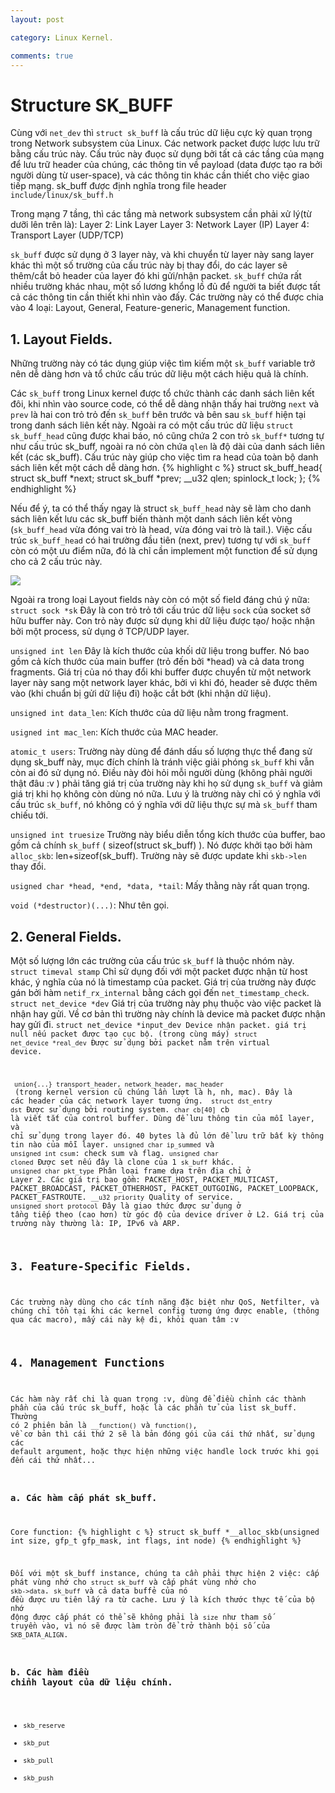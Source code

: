 ```yaml
---
layout: post

category: Linux Kernel.

comments: true
---
```


# Structure SK_BUFF

Cùng với <code>net_dev</code> thì <code>struct sk_buff</code> là cấu trúc dữ liệu cực kỳ quan trọng trong Network subsystem của Linux. Các network packet được lược lưu trữ bằng cấu trúc này. Cấu trúc này đuọc sử dụng bởi tất cả các tầng của mạng để lưu trữ header của chúng, các thông tin về payload (data được tạo ra bởi người dùng từ user-space), và các thông tin khác cần thiết cho việc giao tiếp mạng.
sk_buff được định nghĩa trong file header <code>include/linux/sk_buff.h</code>

Trong mạng 7 tầng, thì các tầng mà network subsystem cần phải xử lý(từ dưỡi lên trên là):
    Layer 2: Link Layer
    Layer 3: Network Layer (IP)
    Layer 4: Transport Layer (UDP/TCP)

<code>sk_buff</code> được sử dụng ở 3 layer này, và khi chuyển từ layer này sang layer khác thì một số trường của cấu trúc này bị thay đổi, do các layer sẽ thêm/cắt bỏ header của layer đó khi gửi/nhận packet.
<code>sk_buff</code> chứa rất nhiều trường khác nhau, một số lương khổng lồ đủ để người ta biết được tất cả các thông tin cần thiết khi nhìn vào đấy. Các trường này có thể được chia vào 4 loại: Layout, General, Feature-generic, Management function.

## 1.  Layout Fields.
Những trường này có tác dụng giúp việc tìm kiếm một <code>sk_buff</code> variable trở nên dễ dàng hơn và tổ chức cấu trúc dữ liệu một cách hiệu quả là chính.

Các <code>sk_buff</code> trong Linux kernel được tổ chức thành các danh sách liên kết đôi, khi nhìn vào source code, có thể dễ dàng nhận thấy hai trường <code>next</code> và <code>prev</code> là hai con trỏ trỏ đến <code>sk_buff</code> bên trước và bên sau <code>sk_buff</code> hiện tại trong danh sách liên kết này. 
Ngoài ra có một cấu trúc dữ liệu <code>struct sk_buff_head</code> cũng được khai báo, nó cũng chứa 2 con trỏ <code>sk_buff*</code> tương tự như cấu trúc sk_buff, ngoài ra nó còn chứa <code>qlen</code> là độ dài của danh sách liên kết (các sk_buff). Cấu trúc này giúp cho việc tìm ra head của toàn bộ danh sách liên kết một cách dễ dàng hơn.
{% highlight c %}
struct sk_buff_head{
    struct sk_buff *next;
    struct sk_buff *prev;
    __u32   qlen;
    spinlock_t  lock;
};
{% endhighlight %}

Nếu để ý, ta có thể thấy ngay là struct <code>sk_buff_head</code> này sẽ làm cho danh sách liên kết lưu các sk_buff biến thành một danh sách liên kết vòng (<code>sk_buff_head</code> vừa đóng vai trò là head, vừa đóng vai trò là tail.). Việc cấu trúc <code>sk_buff_head</code> có hai trường đầu tiên (next, prev) tương tự với <code>sk_buff</code> còn có một ưu điểm nữa, đó là chỉ cần implement một function để sử dụng cho cả 2 cấu trúc này.

<a href="{{ site.url }}/images/skbuff/list_of_skbuff.PNG"><img src="{{ site.url }}/images/skbuff/list_of_skbuff.PNG"></a>

Ngoài ra trong loại Layout fields này còn có một số field đáng chú ý nữa:
<code>struct sock *sk</code> Đây là con trỏ trỏ tới cấu trúc dữ liệu <code>sock</code> của socket sở hữu buffer này. Con trỏ này được sử dụng khi dữ liệu được tạo/ hoặc nhận bởi một process, sử dụng ở TCP/UDP layer. <br/>

<code>unsigned int len</code> Đây là kích thước của khối dữ liệu trong buffer. Nó bao gồm cả kích thước của main buffer (trỏ đến bởi *head) và cả data trong fragments. Giá trị của nó thay đổi khi buffer được chuyển từ một network layer này sang một network layer khác, bởi vì khi đó, header sẽ được thêm vào (khi chuẩn bị gửi dữ liệu đi) hoặc cắt bớt (khi nhận dữ liệu).<br/>

<code>unsigned int data_len</code>: Kích thước của dữ liệu nằm trong fragment. <br/>

<code>usigned int mac_len</code>: Kích thước của MAC header. <br/>

<code>atomic_t users</code>: Trường này dùng để đánh dấu số lượng thực thể đang sử dụng sk_buff này, mục đích chính là tránh việc giải phóng <code>sk_buff</code> khi vẫn còn ai đó sử dụng nó. Điều này đòi hỏi mỗi người dùng (không phải người thật đâu :v ) phải tăng giá trị của trường này khi họ sử dụng <code>sk_buff</code> và giảm giá trị khi họ không còn dùng nó nữa. Lưu ý là trường này chỉ có ý nghĩa với cấu trúc <code>sk_buff</code>, nó không có ý nghĩa với dữ liệu thực sự mà <code>sk_buff</code> tham chiếu tới.<br/>

<code>unsigned int truesize</code> Trường này biểu diễn tổng kích thước của buffer, bao gồm cả chính <code>sk_buff</code> ( sizeof(struct sk_buff) ). Nó được khởi tạo bởi hàm <code>alloc_skb</code>: len+sizeof(sk_buff). Trường này sẽ được update khi <code>skb->len</code> thay đổi. <br/>

<code>usigned char *head, *end, *data, *tail</code>: Mấy thằng này rất quan trọng. <br/>

<code>void (*destructor)(...)</code>: Như tên gọi. <br/>

## 2.  General Fields.
Một số lượng lớn các trường của cấu trúc <code>sk_buff</code> là thuộc nhóm này.<br/>
<code>struct timeval stamp</code> Chỉ sử dụng đối với một packet được nhận từ host khác, ý nghĩa của nó là timestamp của packet. Giá trị của trường này được gán bởi hàm <code>netif_rx_internal</code> bằng cách gọi đến <code>net_timestamp_check</code>.
<code>struct net_device *dev</code> Giá trị của trường này phụ thuộc vào việc packet là nhận hay gửi. Về cơ bản thì trường này chính là device mà packet được nhận hay gửi đi.
<code>struct net_device *input_dev</dev> Device nhận packet. giá trị null nếu packet được tạo cục bộ. (trong cùng máy)
<code>struct net_device *real_dev</code> Được sử dụng bởi packet nằm trên virtual device.

<code> union{...} transport_header, network_header, mac_header </code> (trong kernel version cũ chúng lần lượt là h, nh, mac). Đây là các header của các network layer tương ứng.
<code> struct dst_entry dst</code> Được sử dụng bởi routing system.
<code>char cb[40]</code> cb là viết tắt của control buffer. Dùng để lưu thông tin của mỗi layer, và chỉ sử dụng trong layer đó. 40 bytes là đủ lớn để lưu trữ bất kỳ thông tin nào của mỗi layer.
<code>unsigned char ip_summed</code> và <code>unsigned int csum</code>: check sum và flag.
<code>unsigned char cloned</code> Được set nếu đây là clone của 1 <code>sk_buff</code> khác.
<code>unsigned char pkt_type</code> Phân loại frame dựa trên địa chỉ ở Layer 2. Các giá trị bao gồm: PACKET_HOST, PACKET_MULTICAST, PACKET_BROADCAST, PACKET_OTHERHOST, PACKET_OUTGOING, PACKET_LOOPBACK, PACKET_FASTROUTE.
<code>__u32 priority</code> Quality of service.
<code>unsigned short protocol</code> Đây là giao thức được sử dụng ở tầng tiếp theo (cao hơn) từ góc độ của device driver ở L2. Giá trị của trường này thường là: IP, IPv6 và ARP.

## 3.  Feature-Specific Fields.
Các trường này dùng cho các tính năng đặc biệt như QoS, Netfilter, và chúng chỉ tồn tại khi các kernel config tương ứng được enable, (thông qua các macro), mấy cái này kệ đi, khỏi quan tâm :v

## 4. Management Functions 
Các hàm này rất chi là quan trọng :v, dùng để điều chỉnh các thành phần của cấu trúc sk_buff, hoặc là các phần tử của list sk_buff. Thường có 2 phiên bản là <code>__function()</code> và <code>function()</code>, về cơ bản thì cái thứ 2 sẽ là bản đóng gói của cái thứ nhất, sử dụng các default argument, hoặc thực hiện những việc handle lock trước khi gọi đến cái thứ nhất...

### a. Các hàm cấp phát sk_buff.
Core function:
{% highlight c %}
struct sk_buff *__alloc_skb(unsigned int size, gfp_t gfp_mask,
			    int flags, int node)
{% endhighlight %}

Đối với một sk_buff instance, chúng ta cần phải thực hiện 2 việc: cấp phát vùng nhớ cho <code>struct sk_buff</code> và cấp phát vùng nhớ cho <code>skb->data</code>.
<code>sk_buff</code> và cả data buffẻ của nó đều được ưu tiên lấy ra từ cache.
Lưu ý là kích thước thực tế của bộ nhớ động được cấp phát có thể sẽ không phải là <code>size</code> như tham số truyền vào, vì nó sẽ được làm tròn để trở thành bội số của <code>SKB_DATA_ALIGN</code>.
### b. Các hàm điều chỉnh layout của dữ liệu chính.
-   <code>skb_reserve</code>
-   <code>skb_put</code>
-   <code>skb_pull</code>
-   <code>skb_push</code>